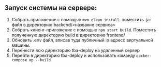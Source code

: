 ## Запуск системы на сервере: 


1) Собрать приложение с помощью ```mvn clean install```.  поместить .jar файл в директорию backend/<название сервиса>
2) Собрать клиент-приложение с помощью ```npm start build```. Поместить полученную директорию build в директорию frontend/
3) Обновить .env файл, вписав туда публичный ip адресс виртуальной машины.
4) Перенести всю директорию tba-deploy  на удаленный сервер
5) Перейти в директорию tba-deploy и использовать команду ```docker-compose up --build```
   